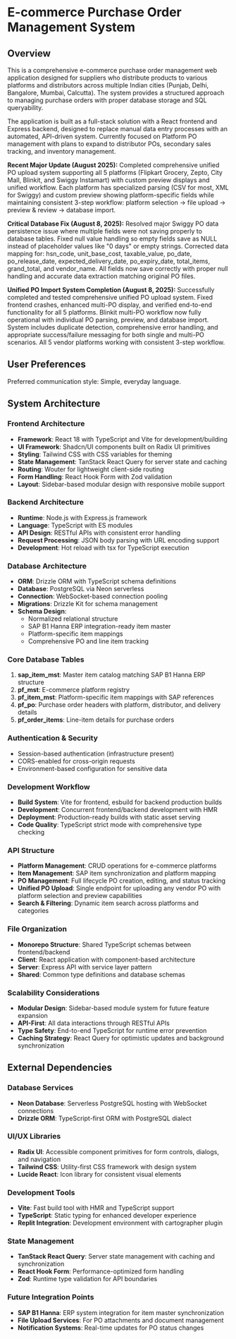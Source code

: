 # E-commerce Purchase Order Management System

## Overview

This is a comprehensive e-commerce purchase order management web application designed for suppliers who distribute products to various platforms and distributors across multiple Indian cities (Punjab, Delhi, Bangalore, Mumbai, Calcutta). The system provides a structured approach to managing purchase orders with proper database storage and SQL queryability.

The application is built as a full-stack solution with a React frontend and Express backend, designed to replace manual data entry processes with an automated, API-driven system. Currently focused on Platform PO management with plans to expand to distributor POs, secondary sales tracking, and inventory management.

**Recent Major Update (August 2025):** Completed comprehensive unified PO upload system supporting all 5 platforms (Flipkart Grocery, Zepto, City Mall, Blinkit, and Swiggy Instamart) with custom preview displays and unified workflow. Each platform has specialized parsing (CSV for most, XML for Swiggy) and custom preview showing platform-specific fields while maintaining consistent 3-step workflow: platform selection → file upload → preview & review → database import.

**Critical Database Fix (August 8, 2025):** Resolved major Swiggy PO data persistence issue where multiple fields were not saving properly to database tables. Fixed null value handling so empty fields save as NULL instead of placeholder values like "0 days" or empty strings. Corrected data mapping for: hsn_code, unit_base_cost, taxable_value, po_date, po_release_date, expected_delivery_date, po_expiry_date, total_items, grand_total, and vendor_name. All fields now save correctly with proper null handling and accurate data extraction matching original PO files.

**Unified PO Import System Completion (August 8, 2025):** Successfully completed and tested comprehensive unified PO upload system. Fixed frontend crashes, enhanced multi-PO display, and verified end-to-end functionality for all 5 platforms. Blinkit multi-PO workflow now fully operational with individual PO parsing, preview, and database import. System includes duplicate detection, comprehensive error handling, and appropriate success/failure messaging for both single and multi-PO scenarios. All 5 vendor platforms working with consistent 3-step workflow.

## User Preferences

Preferred communication style: Simple, everyday language.

## System Architecture

### Frontend Architecture
- **Framework**: React 18 with TypeScript and Vite for development/building
- **UI Framework**: Shadcn/UI components built on Radix UI primitives
- **Styling**: Tailwind CSS with CSS variables for theming
- **State Management**: TanStack React Query for server state and caching
- **Routing**: Wouter for lightweight client-side routing
- **Form Handling**: React Hook Form with Zod validation
- **Layout**: Sidebar-based modular design with responsive mobile support

### Backend Architecture
- **Runtime**: Node.js with Express.js framework
- **Language**: TypeScript with ES modules
- **API Design**: RESTful APIs with consistent error handling
- **Request Processing**: JSON body parsing with URL encoding support
- **Development**: Hot reload with tsx for TypeScript execution

### Database Architecture
- **ORM**: Drizzle ORM with TypeScript schema definitions
- **Database**: PostgreSQL via Neon serverless
- **Connection**: WebSocket-based connection pooling
- **Migrations**: Drizzle Kit for schema management
- **Schema Design**: 
  - Normalized relational structure
  - SAP B1 Hanna ERP integration-ready item master
  - Platform-specific item mappings
  - Comprehensive PO and line item tracking

### Core Database Tables
1. **sap_item_mst**: Master item catalog matching SAP B1 Hanna ERP structure
2. **pf_mst**: E-commerce platform registry
3. **pf_item_mst**: Platform-specific item mappings with SAP references
4. **pf_po**: Purchase order headers with platform, distributor, and delivery details
5. **pf_order_items**: Line-item details for purchase orders

### Authentication & Security
- Session-based authentication (infrastructure present)
- CORS-enabled for cross-origin requests
- Environment-based configuration for sensitive data

### Development Workflow
- **Build System**: Vite for frontend, esbuild for backend production builds
- **Development**: Concurrent frontend/backend development with HMR
- **Deployment**: Production-ready builds with static asset serving
- **Code Quality**: TypeScript strict mode with comprehensive type checking

### API Structure
- **Platform Management**: CRUD operations for e-commerce platforms
- **Item Management**: SAP item synchronization and platform mapping
- **PO Management**: Full lifecycle PO creation, editing, and status tracking
- **Unified PO Upload**: Single endpoint for uploading any vendor PO with platform selection and preview capabilities
- **Search & Filtering**: Dynamic item search across platforms and categories

### File Organization
- **Monorepo Structure**: Shared TypeScript schemas between frontend/backend
- **Client**: React application with component-based architecture
- **Server**: Express API with service layer pattern
- **Shared**: Common type definitions and database schemas

### Scalability Considerations
- **Modular Design**: Sidebar-based module system for future feature expansion
- **API-First**: All data interactions through RESTful APIs
- **Type Safety**: End-to-end TypeScript for runtime error prevention
- **Caching Strategy**: React Query for optimistic updates and background synchronization

## External Dependencies

### Database Services
- **Neon Database**: Serverless PostgreSQL hosting with WebSocket connections
- **Drizzle ORM**: TypeScript-first ORM with PostgreSQL dialect

### UI/UX Libraries
- **Radix UI**: Accessible component primitives for form controls, dialogs, and navigation
- **Tailwind CSS**: Utility-first CSS framework with design system
- **Lucide React**: Icon library for consistent visual elements

### Development Tools
- **Vite**: Fast build tool with HMR and TypeScript support
- **TypeScript**: Static typing for enhanced developer experience
- **Replit Integration**: Development environment with cartographer plugin

### State Management
- **TanStack React Query**: Server state management with caching and synchronization
- **React Hook Form**: Performance-optimized form handling
- **Zod**: Runtime type validation for API boundaries

### Future Integration Points
- **SAP B1 Hanna**: ERP system integration for item master synchronization
- **File Upload Services**: For PO attachments and document management
- **Notification Systems**: Real-time updates for PO status changes